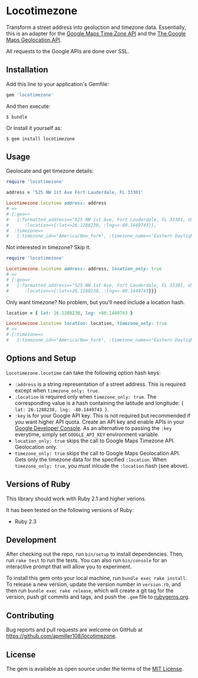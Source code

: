 # Locotimezone

Transform a street address into geoloction and timezone data. Essentially, this
is an adapter for the [Google Maps Time Zone API](https://developers.google.com/maps/documentation/timezone/intro) and the [The Google Maps Geolocation API](https://developers.google.com/maps/documentation/geolocation/intro).

All requests to the Google APIs are done over SSL.

## Installation

Add this line to your application's Gemfile:

```ruby
gem 'locotimezone'
```

And then execute:

    $ bundle

Or install it yourself as:

    $ gem install locotimezone

## Usage
Geolocate and get timezone details:

```ruby
require 'locotimezone'

address = '525 NW 1st Ave Fort Lauderdale, FL 33301'

Locotimezone.locotime address: address
# =>
# {:geo=>
#   {:formatted_address=>"525 NW 1st Ave, Fort Lauderdale, FL 33301, USA",
#      :location=>{:lat=>26.1288238, :lng=>-80.1449743}},
#  :timezone=>
#   {:timezone_id=>"America/New_York", :timezone_name=>"Eastern Daylight Time"}}
```

Not interested in timezone? Skip it. 

```ruby
require 'locotimezone'

Locotimezone.locotime address: address, location_only: true
# =>
# {:geo=>
#   {:formatted_address=>"525 NW 1st Ave, Fort Lauderdale, FL 33301, USA",
#      :location=>{:lat=>26.1288238, :lng=>-80.1449743}}}
```

Only want timezone? No problem, but you'll need include a location hash.

```ruby
location = { lat: 26.1288238, lng: -80.1449743 }

Locotimezone.locotime location: location, timezone_only: true
# =>
# {:timezone=>
#   {:timezone_id=>"America/New_York", :timezone_name=>"Eastern Daylight Time"}}
```
## Options and Setup

`Locotimezone.locotime` can take the following option hash keys:
* `:address` is a string representation of a street address. This is required except when `timezone_only: true`.
* `:location` is required only when `timezone_only: true`. The corresponding
  value is a hash containing the latitude and longitude: `{ lat: 26.1288238, lng: -80.1449743 }`.
* `:key` is for your Google API key.  This is not required but recommended if you
  want higher API quota. Create an API key and enable APIs in your [Google
  Developer Console](https://console.developers.google.com). As an alternative
  to passing the `:key` everytime, simply set `GOOGLE_API_KEY` environment variable.
* `location_only: true` skips the call to Google Maps Timezone API. Geolocation only.
* `timezone_only: true` skips the call to Google Maps Geolocation API.  Gets only the
  timezone data for the specified `:location`.  When `timezone_only: true`, you
  must inlcude the `:location` hash (see above).

## Versions of Ruby

This library should work with Ruby 2.1 and higher verions.

It has been tested on the following versions of Ruby:
* Ruby 2.3

## Development

After checking out the repo, run `bin/setup` to install dependencies. Then, run `rake test` to run the tests. You can also run `bin/console` for an interactive prompt that will allow you to experiment.

To install this gem onto your local machine, run `bundle exec rake install`. To release a new version, update the version number in `version.rb`, and then run `bundle exec rake release`, which will create a git tag for the version, push git commits and tags, and push the `.gem` file to [rubygems.org](https://rubygems.org).

## Contributing

Bug reports and pull requests are welcome on GitHub at https://github.com/apmiller108/locotimezone.


## License

The gem is available as open source under the terms of the [MIT License](http://opensource.org/licenses/MIT).

